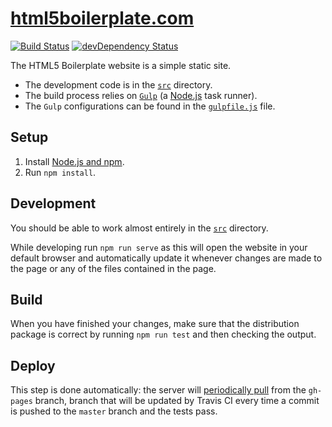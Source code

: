 # [html5boilerplate.com](http://html5boilerplate.com/)

[![Build Status](https://travis-ci.org/h5bp/html5boilerplate.com.svg)](https://travis-ci.org/h5bp/html5boilerplate.com)
[![devDependency Status](https://david-dm.org/h5bp/html5boilerplate.com/dev-status.svg)](https://david-dm.org/h5bp/html5boilerplate.com#info=devDependencies)

The HTML5 Boilerplate website is a simple static site.

* The development code is in the
  [`src`](https://github.com/h5bp/html5boilerplate.com/tree/master/src)
  directory.
* The build process relies on [`Gulp`](http://gulpjs.com/) (a
  [Node.js](http://nodejs.org) task runner).
* The `Gulp` configurations can be found in the
  [`gulpfile.js`](https://github.com/h5bp/html5boilerplate.com/blob/master/gulpfile.js)
  file.

## Setup

1. Install [Node.js and npm](http://nodejs.org/download/).
2. Run `npm install`.

## Development

You should be able to work almost entirely in the
[`src`](https://github.com/h5bp/html5boilerplate.com/tree/master/src) directory.

While developing run `npm run serve` as this will open the website in your
default browser and automatically update it whenever changes are made to the
page or any of the files contained in the page.

## Build

When you have finished your changes, make sure that the distribution package
is correct by running `npm run test` and then checking the output.

## Deploy

This step is done automatically: the server will
[periodically pull](https://github.com/h5bp/html5boilerplate.com/wiki) from
the `gh-pages` branch, branch that will be updated by Travis CI every time a
commit is pushed to the `master` branch and the tests pass.
